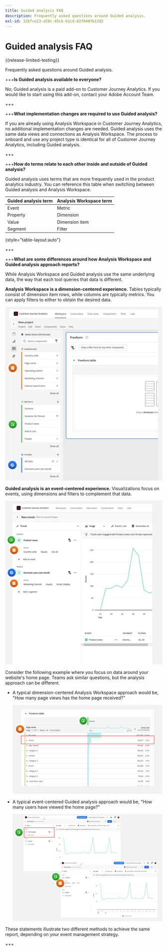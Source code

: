 ```yaml
---
title: Guided analysis FAQ
description: Frequently asked questions around Guided analysis.
exl-id: 32bfce23-a59c-45cb-b1cd-82f048fb13d2
---
```

# Guided analysis FAQ

{{release-limited-testing}}

Frequently asked questions around Guided analysis.

+++**Is Guided analysis available to everyone?**

No; Guided analysis is a paid add-on to Customer Journey Analytics. If you would like to start using this add-on, contact your Adobe Account Team.

+++

+++**What implementation changes are required to use Guided analysis?**

If you are already using Analysis Workspace in Customer Journey Analytics, no additional implementation changes are needed. Guided analysis uses the same data views and connections as Analysis Workspace. The process to onboard and use any project type is identical for all of Customer Journey Analytics, including Guided analysis.

+++

+++**How do terms relate to each other inside and outside of Guided analysis?**

Guided analysis uses terms that are more frequently used in the product analytics industry. You can reference this table when switching between Guided analysis and Analysis Workspace.

| Guided analysis term | Analysis Workspace term |
| --- | --- |
| Event | Metric |
| Property | Dimension |
| Value | Dimension item |
| Segment | Filter |

{style="table-layout:auto"}

+++

+++**What are some differences around how Analysis Workspace and Guided analysis approach reports?**

While Analysis Workspace and Guided analysis use the same underlying data, the way that each tool queries that data is different.

**Analysis Workspace is a dimension-centered experience.** Tables typically consist of dimension item rows, while columns are typically metrics. You can apply filters to either to obtain the desired data.

![Workspace structure](assets/workspace-structure.png)

**Guided analysis is an event-centered experience.** Visualizations focus on events, using dimensions and filters to complement that data.

![Guided analysis structure](assets/guided-analysis-structure.png)

Consider the following example where you focus on data around your website's home page. Teams ask similar questions, but the analysis approach can be different.

* A typical dimension-centered Analysis Workspace approach would be, "How many page views has the home page received?"

   ![Dimension centered](assets/dimension-centered.png)

* A typical event-centered Guided analysis approach would be, "How many users have viewed the home page?"

   ![Event centered](assets/event-centered.png)

These statements illustrate two different methods to achieve the same report, depending on your event management strategy.

+++
